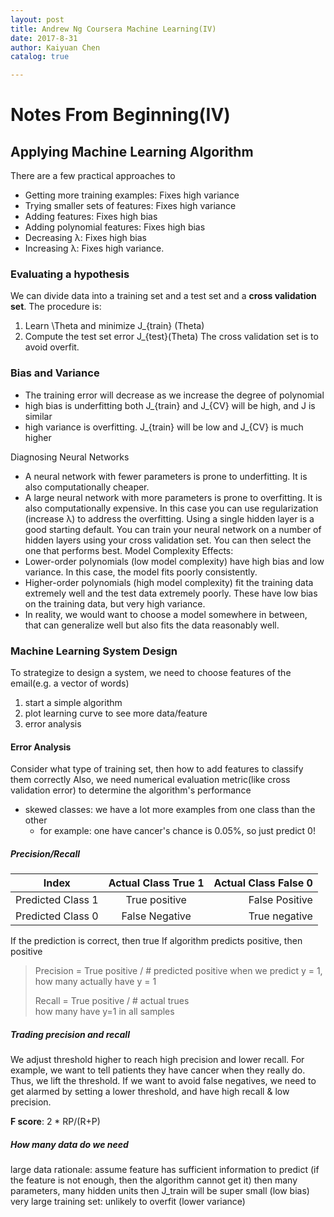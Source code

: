 ```yaml
---
layout: post
title: Andrew Ng Coursera Machine Learning(IV)
date: 2017-8-31
author: Kaiyuan Chen
catalog: true

---
```



# Notes From Beginning(IV)
## Applying Machine Learning Algorithm 
There are a few practical approaches to 
* Getting more training examples: Fixes high variance
* Trying smaller sets of features: Fixes high variance
* Adding features: Fixes high bias
* Adding polynomial features: Fixes high bias
* Decreasing λ: Fixes high bias
* Increasing λ: Fixes high variance.

### Evaluating a hypothesis 
We can divide data into a training set and a test set and a **cross validation set**.
The procedure is:
1.	Learn \Theta and minimize J_{train} (Theta)
2.	Compute the test set error J_{test}(Theta)
The cross validation set is to avoid overfit. 

### Bias and Variance 
* The training error will decrease as we increase the degree of polynomial
* high bias is underfitting both J_{train} and J_{CV} will be high, and J is similar 
* high variance is overfitting. J_{train} will be low and J_{CV} is much higher

Diagnosing Neural Networks
* A neural network with fewer parameters is prone to underfitting. It is also computationally cheaper.
* A large neural network with more parameters is prone to overfitting. It is also computationally expensive. In this case you can use regularization (increase λ) to address the overfitting.
Using a single hidden layer is a good starting default. You can train your neural network on a number of hidden layers using your cross validation set. You can then select the one that performs best. 
Model Complexity Effects:
* Lower-order polynomials (low model complexity) have high bias and low variance. In this case, the model fits poorly consistently.
* Higher-order polynomials (high model complexity) fit the training data extremely well and the test data extremely poorly. These have low bias on the training data, but very high variance.
* In reality, we would want to choose a model somewhere in between, that can generalize well but also fits the data reasonably well.

### Machine Learning System Design 
To strategize to design a system, we need to choose features of the email(e.g. a vector of words)
1. start a simple algorithm 
2. plot learning curve to see more data/feature 
3. error analysis 

#### Error Analysis 
Consider what type of training set, then how to add features to classify them correctly
Also, we need numerical evaluation metric(like cross validation error) to determine the algorithm's performance 

* skewed classes: we have a lot more examples from one class than the other
    * for example: one have cancer's chance is 0.05%, so just predict 0!


##### Precision/Recall

| Index         | Actual Class True 1                     | Actual Class False 0 |
| ------------- |:------------------------------------: | ----------:|
| Predicted Class 1             | True positive    | False Positive|
| Predicted Class 0             | False Negative  | True negative    |

If the prediction is correct, then true
If algorithm predicts positive, then positive

>Precision = True positive / # predicted positive
>when we predict y = 1, how many actually have y = 1
>
>Recall = True positive / # actual trues  
how many have y=1 in all samples

##### Trading precision and recall 
We adjust threshold higher to reach high precision and lower recall. 
For example, we want to tell patients they have cancer when they really do. Thus, we lift the threshold. 
If we want to avoid false negatives, we need to get alarmed by setting a lower threshold, and have high recall & low precision. 

**F score**: 2 * RP/(R+P)

##### How many data do we need
large data rationale: assume feature has sufficient information to predict (if the feature is not enough, then the algorithm cannot get it)
    then many parameters, many hidden units 
    then J_train will be super small (low bias)
very large training set: unlikely to overfit (lower variance)